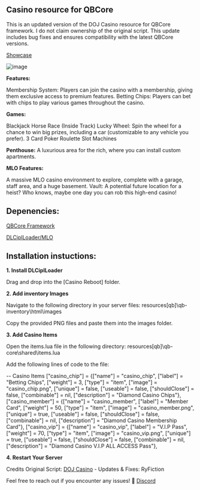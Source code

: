 ## Casino resource for QBCore

This is an updated version of the DOJ Casino resource for QBCore framework. I do not claim ownership of the original script. 
This update includes bug fixes and ensures compatibility with the latest QBCore versions.

[Showcase](https://www.youtube.com/watch?v=pu8Aoxo3RC8&ab_channel=Ry)

![image](https://github.com/user-attachments/assets/f0e8f06b-dffe-4124-b1a4-060ad6b66b84)

**Features:**

Membership System: Players can join the casino with a membership, giving them exclusive access to premium features.
Betting Chips: Players can bet with chips to play various games throughout the casino.

**Games:**

Blackjack
Horse Race (Inside Track)
Lucky Wheel: Spin the wheel for a chance to win big prizes, including a car (customizable to any vehicle you prefer).
3 Card Poker
Roulette
Slot Machines

**Penthouse:** A luxurious area for the rich, where you can install custom apartments.

**MLO Features:**

A massive MLO casino environment to explore, complete with a garage, staff area, and a huge basement.
Vault: A potential future location for a heist? Who knows, maybe one day you can rob this high-end casino!

## Depenencies:

[QBCore Framework](https://github.com/qbcore-framework)

[DLCiplLoader/MLO](https://github.com/RyFiction/DLCiplLoader)

## Installation instuctions:

**1. Install DLCiplLoader**

Drag and drop into the [Casino Reboot] folder.

**2. Add inventory Images**

Navigate to the following directory in your server files:
resources\[qb]\qb-inventory\html\images

Copy the provided PNG files and paste them into the images folder.

**3. Add Casino Items**

Open the items.lua file in the following directory:
resources\[qb]\qb-core\shared\items.lua

Add the following lines of code to the file:

-- Casino Items
["casino_chip"]              = {["name"] = "casino_chip",            ["label"] = "Betting Chips",       ["weight"] = 3,         ["type"] = "item",      ["image"] = "casino_chip.png",              ["unique"] = false,     ["useable"] = false,    ["shouldClose"] = false,   ["combinable"] = nil,   ["description"] = "Diamond Casino Chips"},
["casino_member"]            = {["name"] = "casino_member",          ["label"] = "Member Card",         ["weight"] = 50,        ["type"] = "item",      ["image"] = "casino_member.png",            ["unique"] = true,      ["useable"] = false,    ["shouldClose"] = false,   ["combinable"] = nil,   ["description"] = "Diamond Casino Membership Card"},
["casino_vip"]               = {["name"] = "casino_vip",             ["label"] = "V.I.P Pass",          ["weight"] = 70,        ["type"] = "item",      ["image"] = "casino_vip.png",               ["unique"] = true,      ["useable"] = false,    ["shouldClose"] = false,   ["combinable"] = nil,   ["description"] = "Diamond Casino V.I.P ALL ACCESS Pass"},

**4. Restart Your Server**

Credits
Original Script: [DOJ Casino](https://github.com/dojwun/doj-casino/tree/92a5d5e76f1c6c900ae41d61872fec5d10696d86) -
Updates & Fixes: RyFiction

Feel free to reach out if you encounter any issues! 🎲
[Discord](https://discord.gg/CSvx3SvxAq)

